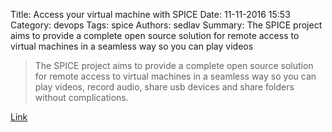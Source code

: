 Title: Access your virtual machine with SPICE
Date: 11-11-2016 15:53
Category: devops
Tags: spice
Authors: sedlav
Summary:  The SPICE project aims to provide a complete open source solution for remote access to virtual machines in a seamless way so you can play videos

> The SPICE project aims to provide a complete open source solution for remote access to virtual machines in a seamless way so you can play videos, record audio, share usb devices and share folders without complications.

[Link](https://www.spice-space.org/index.html)
